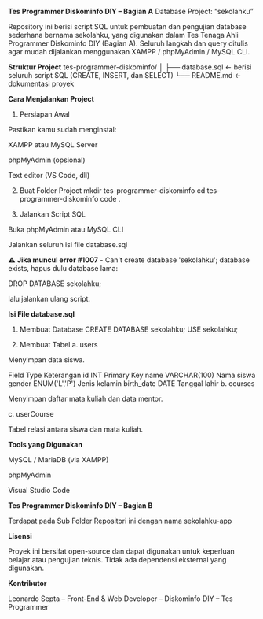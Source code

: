 **Tes Programmer Diskominfo DIY – Bagian A**
Database Project: “sekolahku”

Repository ini berisi script SQL untuk pembuatan dan pengujian database sederhana bernama sekolahku, yang digunakan dalam Tes Tenaga Ahli Programmer Diskominfo DIY (Bagian A).
Seluruh langkah dan query ditulis agar mudah dijalankan menggunakan XAMPP / phpMyAdmin / MySQL CLI.

**Struktur Project**
tes-programmer-diskominfo/
│
├── database.sql   ← berisi seluruh script SQL (CREATE, INSERT, dan SELECT)
└── README.md      ← dokumentasi proyek

**Cara Menjalankan Project**
1. Persiapan Awal

Pastikan kamu sudah menginstal:

XAMPP atau MySQL Server

phpMyAdmin (opsional)

Text editor (VS Code, dll)

2. Buat Folder Project
mkdir tes-programmer-diskominfo
cd tes-programmer-diskominfo
code .

3. Jalankan Script SQL

Buka phpMyAdmin atau MySQL CLI

Jalankan seluruh isi file database.sql

⚠️ **Jika muncul error #1007** - Can't create database 'sekolahku'; database exists,
hapus dulu database lama:

DROP DATABASE sekolahku;

lalu jalankan ulang script.

**Isi File database.sql**
1. Membuat Database
CREATE DATABASE sekolahku;
USE sekolahku;

2. Membuat Tabel
a. users

Menyimpan data siswa.

Field	Type	Keterangan
id	INT	Primary Key
name	VARCHAR(100)	Nama siswa
gender	ENUM('L','P')	Jenis kelamin
birth_date	DATE	Tanggal lahir
b. courses

Menyimpan daftar mata kuliah dan data mentor.

c. userCourse

Tabel relasi antara siswa dan mata kuliah.

**Tools yang Digunakan**

MySQL / MariaDB (via XAMPP)

phpMyAdmin

Visual Studio Code

**Tes Programmer Diskominfo DIY – Bagian B**

Terdapat pada Sub Folder Repositori ini dengan nama sekolahku-app

**Lisensi**

Proyek ini bersifat open-source dan dapat digunakan untuk keperluan belajar atau pengujian teknis.
Tidak ada dependensi eksternal yang digunakan.

**Kontributor**

Leonardo Septa
– Front-End & Web Developer –
Diskominfo DIY – Tes Programmer
